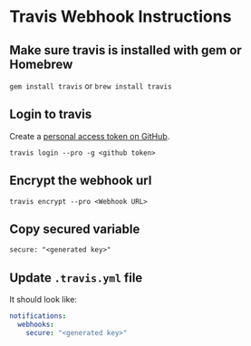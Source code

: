 # Travis Webhook Instructions

## Make sure travis is installed with gem or Homebrew

`gem install travis` or `brew install travis`

## Login to travis

Create a [personal access token on GitHub](https://docs.github.com/en/github/authenticating-to-github/creating-a-personal-access-token).

`travis login --pro -g <github token>`

## Encrypt the webhook url

`travis encrypt --pro <Webhook URL>`

## Copy secured variable

`secure: "<generated key>"`

## Update `.travis.yml` file

It should look like:

```yml
notifications:
  webhooks:
    secure: "<generated key>"
```
